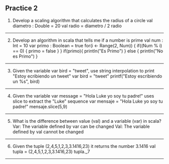 ## Practice 2

1. Develop a scaling algorithm that calculates the radius of a circle
val diametro : Double = 20
val radio = diametro / 2
radio
<hr>

2. Develop an algorithm in scala that tells me if a number is prime
val num : Int = 10
var primo : Boolean = true
for(i <- Range(2, Num)) {
  if((Num % i) == 0) {
    primo = false
  }
}
if(primo){
  println("Es Primo")
} else {
  println("No es Primo")
}
<hr>

3. Given the variable var bird = "tweet", use string interpolation to print "Estoy ecribiendo un tweet"
var bird = "tweet"
printf("Estoy escribiendo un %s", bird)
<hr>

4. Given the variable var message = "Hola Luke yo soy tu padre!" uses slice to extract the "Luke" sequence
var mensaje = "Hola Luke yo soy tu padre!"
mensaje.slice(5,9)
<hr>

5. What is the difference between value (val) and a variable (var) in scala?
Var: The variable defined by var can be changed
Val: The variable defined by val cannot be changed
<hr>

6. Given the tuple (2,4,5,1,2,3,3.1416,23) it returns the number 3.1416
val tupla = (2,4,5,1,2,3,3.1416,23)
tupla._7
<hr>
